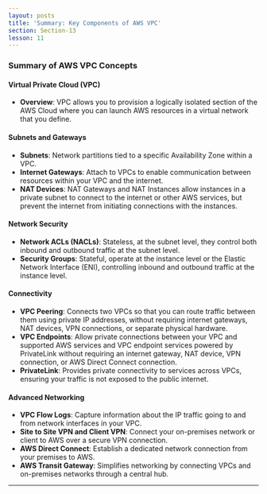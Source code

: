 ```yaml
---
layout: posts
title: 'Summary: Key Components of AWS VPC'
section: Section-13
lesson: 11
---
```


### Summary of AWS VPC Concepts

#### Virtual Private Cloud (VPC)

- **Overview**: VPC allows you to provision a logically isolated section of the AWS Cloud where you can launch AWS resources in a virtual network that you define.

<!-- pagebreak -->

#### Subnets and Gateways

- **Subnets**: Network partitions tied to a specific Availability Zone within a VPC.
- **Internet Gateways**: Attach to VPCs to enable communication between resources within your VPC and the internet.
- **NAT Devices**: NAT Gateways and NAT Instances allow instances in a private subnet to connect to the internet or other AWS services, but prevent the internet from initiating connections with the instances.

<!-- pagebreak -->

#### Network Security

- **Network ACLs (NACLs)**: Stateless, at the subnet level, they control both inbound and outbound traffic at the subnet level.
- **Security Groups**: Stateful, operate at the instance level or the Elastic Network Interface (ENI), controlling inbound and outbound traffic at the instance level.

<!-- pagebreak -->

#### Connectivity

- **VPC Peering**: Connects two VPCs so that you can route traffic between them using private IP addresses, without requiring internet gateways, NAT devices, VPN connections, or separate physical hardware.
- **VPC Endpoints**: Allow private connections between your VPC and supported AWS services and VPC endpoint services powered by PrivateLink without requiring an internet gateway, NAT device, VPN connection, or AWS Direct Connect connection.
- **PrivateLink**: Provides private connectivity to services across VPCs, ensuring your traffic is not exposed to the public internet.

<!-- pagebreak -->

#### Advanced Networking

- **VPC Flow Logs**: Capture information about the IP traffic going to and from network interfaces in your VPC.
- **Site to Site VPN and Client VPN**: Connect your on-premises network or client to AWS over a secure VPN connection.
- **AWS Direct Connect**: Establish a dedicated network connection from your premises to AWS.
- **AWS Transit Gateway**: Simplifies networking by connecting VPCs and on-premises networks through a central hub.

---
